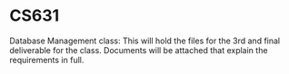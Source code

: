 # CS631
Database Management class:
This will hold the files for the 3rd and final deliverable for the class. Documents will be attached that explain the requirements in full.
